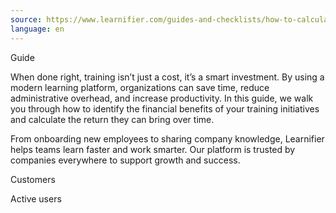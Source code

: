 ```yaml
---
source: https://www.learnifier.com/guides-and-checklists/how-to-calculate-the-roi-of-a-modern-learning-platform
language: en
---
```


Guide

When done right, training isn’t just a cost, it’s a smart investment. By using a modern learning platform, organizations can save time, reduce administrative overhead, and increase productivity. In this guide, we walk you through how to identify the financial benefits of your training initiatives and calculate the return they can bring over time.

From onboarding new employees to sharing company knowledge, Learnifier helps teams learn faster and work smarter. Our platform is trusted by companies everywhere to support growth and success.

Customers

Active users